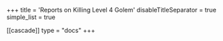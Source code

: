 +++
title = 'Reports on Killing Level 4 Golem'
disableTitleSeparator = true
simple_list = true

[[cascade]]
  type = "docs"
+++


